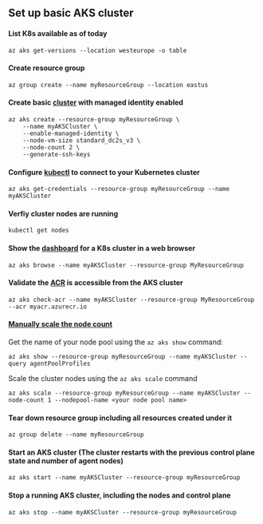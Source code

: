 ## Set up basic AKS cluster

#### List K8s available as of today
```
az aks get-versions --location westeurope -o table
```

#### Create resource group 
```
az group create --name myResourceGroup --location eastus
```

#### Create basic [cluster](https://learn.microsoft.com/en-us/cli/azure/aks?view=azure-cli-latest#az-aks-create) with managed identity enabled
```
az aks create --resource-group myResourceGroup \
    --name myAKSCluster \
    --enable-managed-identity \
    --node-vm-size standard_dc2s_v3 \
    --node-count 2 \
    --generate-ssh-keys
```
#### Configure [kubectl](https://learn.microsoft.com/en-us/azure/aks/learn/quick-kubernetes-deploy-cli) to connect to your Kubernetes cluster
```
az aks get-credentials --resource-group myResourceGroup --name myAKSCluster
```

#### Verfiy cluster nodes are running
```
kubectl get nodes
```

#### Show the [dashboard](https://learn.microsoft.com/en-us/cli/azure/aks?view=azure-cli-latest#az-aks-browse(aks-preview)) for a K8s cluster in a web browser
```
az aks browse --name myAKSCluster --resource-group MyResourceGroup
```

#### Validate the [ACR](https://learn.microsoft.com/en-us/cli/azure/aks?view=azure-cli-latest#az-aks-check-acr) is accessible from the AKS cluster

```
az aks check-acr --name myAKSCluster --resource-group MyResourceGroup --acr myacr.azurecr.io
```

#### [Manually scale the node count](https://learn.microsoft.com/en-us/azure/aks/scale-cluster?tabs=azure-cli)
Get the name of your node pool using the ```az aks show``` command:
```
az aks show --resource-group myResourceGroup --name myAKSCluster --query agentPoolProfiles
```

Scale the cluster nodes using the ```az aks scale``` command
```
az aks scale --resource-group myResourceGroup --name myAKSCluster --node-count 1 --nodepool-name <your node pool name>
```

#### Tear down resource group including all resources created under it
```
az group delete --name myResourceGroup
```

#### Start an AKS cluster (The cluster restarts with the previous control plane state and number of agent nodes)
```
az aks start --name myAKSCluster --resource-group myResourceGroup
```

#### Stop a running AKS cluster, including the nodes and control plane
```
az aks stop --name myAKSCluster --resource-group myResourceGroup
```
